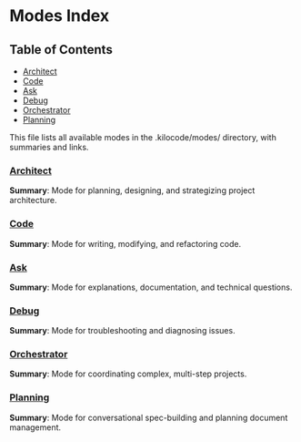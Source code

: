 # Modes Index

## Table of Contents
- [Architect](#architect)
- [Code](#code)
- [Ask](#ask)
- [Debug](#debug)
- [Orchestrator](#orchestrator)
- [Planning](#planning)

This file lists all available modes in the .kilocode/modes/ directory, with summaries and links.

### [Architect](modes/architect.md)
**Summary**: Mode for planning, designing, and strategizing project architecture.

### [Code](modes/code.md)
**Summary**: Mode for writing, modifying, and refactoring code.

### [Ask](modes/ask.md)
**Summary**: Mode for explanations, documentation, and technical questions.

### [Debug](modes/debug.md)
**Summary**: Mode for troubleshooting and diagnosing issues.

### [Orchestrator](modes/orchestrator.md)
**Summary**: Mode for coordinating complex, multi-step projects.

### [Planning](modes/planning.md)
**Summary**: Mode for conversational spec-building and planning document management.